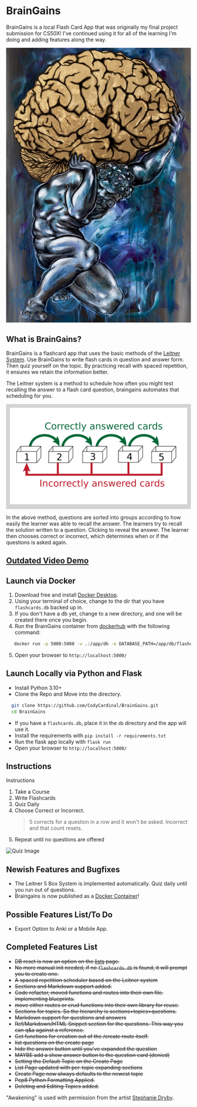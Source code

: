 # BrainGains

BrainGains is a local Flash Card App that was originally my final project submission for CS50X! I've continued using it for all of the learning I'm doing and adding features along the way.

![Awakening](https://github.com/CodyCardinal/BrainGains/blob/main/static/Awakening.jpeg)

## What is BrainGains?

BrainGains is a flashcard app that uses the basic methods of the [Leitner System](https://en.wikipedia.org/wiki/Leitner_system). Use BrainGains to write flash cards in question and answer form. Then quiz yourself on the topic. By practicing recall with spaced repetition, it ensures we retain the information better.

The Leitner system is a method to schedule how often you might test recalling the answer to a flash card question, braingains automates that scheduling for you.

<div style="background-color: lightgrey; padding: 10px;">
   <img src="https://github.com/CodyCardinal/BrainGains/blob/main/static/2560px-Leitner_system_alternative.svg.png" alt="Leitner Learning System">
</div>

In the above method, questions are sorted into groups according to how easily the learner was able to recall the answer. The learners try to recall the solution written to a question. Clicking to reveal the answer. The learner then chooses correct or incorrect, which determines when or if the questions is asked again.

## [Outdated Video Demo](https://www.youtube.com/watch?v=qdZy8P7B4JA)

## Launch via Docker

1. Download free and install [Docker Desktop](https://www.docker.com/products/docker-desktop/).
2. Using your terminal of choice, change to the dir that you have `flashcards.db` backed up in.
3. If you don't have a db yet, change to a new directory, and one will be created there once you begin.
4. Run the BrainGains container from [dockerhub](https://hub.docker.com/r/codesxcodes/braingains) with the following command:

```sh
   docker run -p 5000:5000 -v .:/app/db -e DATABASE_PATH=/app/db/flashcards.db codesxcodes/braingains:latest
```
5. Open your browser to `http://localhost:5000/`

## Launch Locally via Python and Flask

- Install Python 3.10+
- Clone the Repo and Move into the directory.

```sh
  git clone https://github.com/CodyCardinal/BrainGains.git
  cd BrainGains
```

- If you have a `flashcards.db`, place it in the `db` directory and the app will use it.
- Install the requirements with `pip install -r requirements.txt`
- Run the flask app locally with `flask run`
- Open your browser to `http://localhost:5000/`

## Instructions

Instructions

1. Take a Course
2. Write Flashcards
3. Quiz Daily
4. Choose Correct or Incorrect.
   > 5 corrects for a question in a row and it won't be asked. Incorrect and that count resets.
5. Repeat until no questions are offered

![Quiz Image]((https://github.com/CodyCardinal/BrainGains/blob/main/static/quiz.png))

## Newish Features and Bugfixes

- The Leitner 5 Box System is implemented automatically. Quiz daily until you run out of questions.
- Braingains is now published as a [Docker Container](https://hub.docker.com/repository/docker/codesxcodes/braingains/)!

## Possible Features List/To Do

- Export Option to Anki or a Mobile App.

## Completed Features List

- ~~DB reset is now an option on the [lists](http://127.0.0.1/lists) page.~~
- ~~No more manual init needed, if no `flashcards.db` is found, it will prompt you to create one.~~
- ~~A spaced repetition scheduler based on the Leitner system~~
- ~~Sections and Markdown support added.~~
- ~~Code refactor, moved functions and routes into their own file. implementing blueprints.~~
- ~~move either routes or crud functions into their own library for reuse.~~
- ~~Sections for topics. So the hierarchy is sections>topics>questions.~~
- ~~Markdown support for questions and answers~~
- ~~Ref/Markdown/HTML Snippet section for the questions. This way you can q&a against a reference.~~
- ~~Get functions for creation out of the /create route itself.~~
- ~~list questions on the create page~~
- ~~hide the answer button until you've expanded the question~~
- ~~MAYBE add a show answer button to the question card (denied)~~
- ~~Setting the Default Topic on the Create Page~~
- ~~List Page updated with per-topic expanding sections~~
- ~~Create Page now always defaults to the newest topic~~
- ~~Pep8 Python Formatting Applied.~~
- ~~Deleting and Editing Topics added.~~

"Awakening" is used with permission from the artist [Stephanie Dryby](https://www.instagram.com/stephaniedyrby/).
